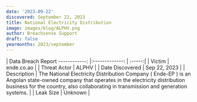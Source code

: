```yaml
---
date: '2023-09-22'
discovered: September 22, 2023
title: National Electricity Distribution
image: images/blog/ALPHV.png
author: Breachsense Support
draft: false
yearmonths: 2023/september
---
```



| Data Breach Report
------------:     |:-------------:    | :-----:|
| Victim      | ende.co.ao      | 
| Threat Actor      | ALPHV      | 
| Date Discovered      | Sep 22, 2023      | 
| Description      | The National Electricity Distribution Company ( Ende-EP ) is an Angolan state-owned company that operates in the electricity distribution business for the country, also collaborating in transmission and generation systems.      | 
| Leak Size      | Unknown      | 

